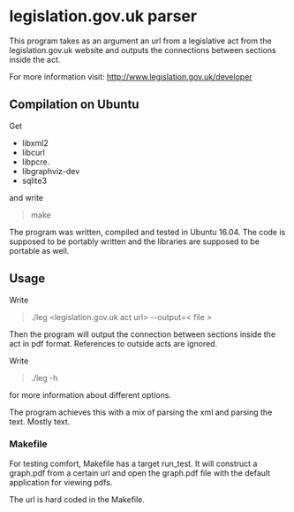 legislation.gov.uk parser
=========================

This program takes as an argument an url from a legislative act from the
legislation.gov.uk website and outputs the connections between sections
inside the act.

For more information visit: http://www.legislation.gov.uk/developer

Compilation on Ubuntu
---------------------
Get
* libxml2
* libcurl
* libpcre.
* libgraphviz-dev
* sqlite3

and write
> make

The program was written, compiled and tested in Ubuntu 16.04. The code is
supposed to be portably written and the libraries are supposed to be portable
as well.

Usage
-----
Write
> ./leg <legislation.gov.uk act url> --output=< file >

Then the program will output the connection between sections inside the act
in pdf format. References to outside acts are ignored.

Write
> ./leg -h

for more information about different options.

The program achieves this with a mix of parsing the xml and parsing the text.
Mostly text.

### Makefile
For testing comfort, Makefile has a target run_test. It will construct a
graph.pdf from a certain url and open the graph.pdf file with the default
application for viewing pdfs.

The url is hard coded in the Makefile. 
